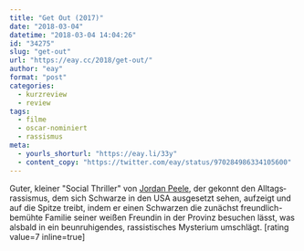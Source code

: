 ```yaml
---
title: "Get Out (2017)"
date: "2018-03-04"
datetime: "2018-03-04 14:04:26"
id: "34275"
slug: "get-out"
url: "https://eay.cc/2018/get-out/"
author: "eay"
format: "post"
categories:
  - kurzreview
  - review
tags:
  - filme
  - oscar-nominiert
  - rassismus
meta:
  - yourls_shorturl: "https://eay.li/33y"
  - content_copy: "https://twitter.com/eay/status/970284986334105600"
---
```


Guter, kleiner "Social Thriller" von [Jordan Peele](https://en.wikipedia.org/wiki/Jordan_Peele), der gekonnt den Alltags­rassismus, dem sich Schwarze in den USA ausgesetzt sehen, aufzeigt und auf die Spitze treibt, indem er einen Schwarzen die zunächst freundlich-bemühte Familie seiner weißen Freundin in der Provinz besuchen lässt, was alsbald in ein beunruhigendes, rassistisches Mysterium umschlägt. \[rating value=7 inline=true\]
